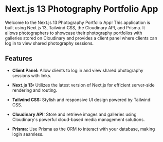 # Next.js 13 Photography Portfolio App

Welcome to the Next.js 13 Photography Portfolio App! This application is built using Next.js 13, Tailwind CSS, the Cloudinary API, and Prisma. It allows photographers to showcase their photography portfolios with galleries stored on Cloudinary and provides a client panel where clients can log in to view shared photography sessions.

## Features

- **Client Panel:** Allow clients to log in and view shared photography sessions with links.

- **Next.js 13:** Utilizes the latest version of Next.js for efficient server-side rendering and routing.

- **Tailwind CSS:** Stylish and responsive UI design powered by Tailwind CSS.

- **Cloudinary API:** Store and retrieve images and galleries using Cloudinary's powerful cloud-based media management solutions.

- **Prisma:** Use Prisma as the ORM to interact with your database, making login seamless.

